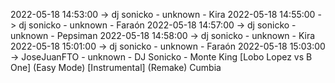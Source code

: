 2022-05-18 14:53:00 -> dj sonicko - unknown - Kira
2022-05-18 14:55:00 -> dj sonicko - unknown - Faraón
2022-05-18 14:57:00 -> dj sonicko - unknown - Pepsiman
2022-05-18 14:58:00 -> dj sonicko - unknown - Kira
2022-05-18 15:01:00 -> dj sonicko - unknown - Faraón
2022-05-18 15:03:00 -> JoseJuanFTO - unknown - DJ Sonicko - Monte King [Lobo Lopez vs B One] (Easy Mode) [Instrumental] (Remake) Cumbia
